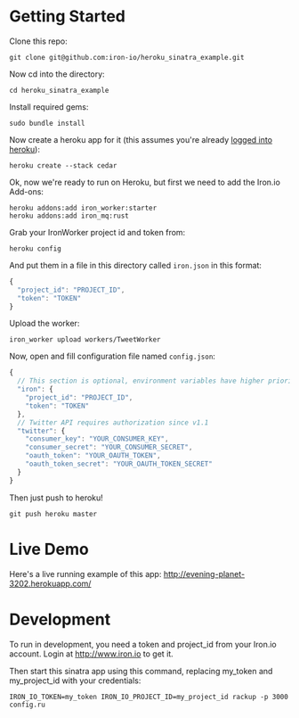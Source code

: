 Getting Started
===============

Clone this repo:

    git clone git@github.com:iron-io/heroku_sinatra_example.git
    
Now cd into the directory:

    cd heroku_sinatra_example
    
Install required gems:

    sudo bundle install

Now create a heroku app for it (this assumes you're already [logged into heroku](http://devcenter.heroku.com/articles/quickstart)):

    heroku create --stack cedar
    
Ok, now we're ready to run on Heroku, but first we need to add the Iron.io Add-ons:

    heroku addons:add iron_worker:starter
    heroku addons:add iron_mq:rust

Grab your IronWorker project id and token from:

    heroku config

And put them in a file in this directory called `iron.json` in this format:

```javascript
{
  "project_id": "PROJECT_ID",
  "token": "TOKEN"
}
```

Upload the worker:

    iron_worker upload workers/TweetWorker


Now, open and fill configuration file named `config.json`:

```javascript
{
  // This section is optional, environment variables have higher priority
  "iron": {
    "project_id": "PROJECT_ID",
    "token": "TOKEN"
  },
  // Twitter API requires authorization since v1.1
  "twitter": {
    "consumer_key": "YOUR_CONSUMER_KEY",
    "consumer_secret": "YOUR_CONSUMER_SECRET",
    "oauth_token": "YOUR_OAUTH_TOKEN",
    "oauth_token_secret": "YOUR_OAUTH_TOKEN_SECRET"
  }
}
```

Then just push to heroku! 

    git push heroku master
    
Live Demo
=========

Here's a live running example of this app: http://evening-planet-3202.herokuapp.com/

Development
===========

To run in development, you need a token and project_id from your Iron.io account. Login at http://www.iron.io
to get it.

Then start this sinatra app using this command, replacing my_token and my_project_id with your credentials:

    IRON_IO_TOKEN=my_token IRON_IO_PROJECT_ID=my_project_id rackup -p 3000 config.ru


